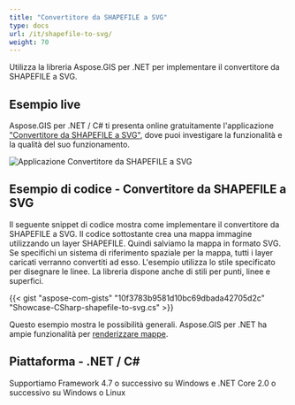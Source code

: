 ```yaml
---
title: "Convertitore da SHAPEFILE a SVG"
type: docs
url: /it/shapefile-to-svg/
weight: 70
---
```


Utilizza la libreria Aspose.GIS per .NET per implementare il convertitore da SHAPEFILE a SVG.

## **Esempio live**

Aspose.GIS per .NET / C# ti presenta online gratuitamente l'applicazione ["Convertitore da SHAPEFILE a SVG"](https://products.aspose.app/gis/viewer/shapefile-to-svg), dove puoi investigare la funzionalità e la qualità del suo funzionamento.

![Applicazione Convertitore da SHAPEFILE a SVG](viewer.png)

## **Esempio di codice - Convertitore da SHAPEFILE a SVG**

Il seguente snippet di codice mostra come implementare il convertitore da SHAPEFILE a SVG. Il codice sottostante crea una mappa immagine utilizzando un layer SHAPEFILE. Quindi salviamo la mappa in formato SVG. Se specifichi un sistema di riferimento spaziale per la mappa, tutti i layer caricati verranno convertiti ad esso.
L'esempio utilizza lo stile specificato per disegnare le linee. La libreria dispone anche di stili per punti, linee e superfici.

{{< gist "aspose-com-gists" "10f3783b9581d10bc69dbada42705d2c" "Showcase-CSharp-shapefile-to-svg.cs" >}}

Questo esempio mostra le possibilità generali. Aspose.GIS per .NET ha ampie funzionalità per [renderizzare mappe](https://docs.aspose.com/gis/net/map-rendering/).

## **Piattaforma - .NET / C#**

Supportiamo Framework 4.7 o successivo su Windows e .NET Core 2.0 o successivo su Windows o Linux

